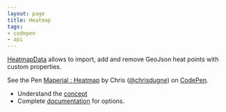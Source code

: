 ```yaml
---
layout: page
title: Heatmap
tags:
- codepen
- api
---
```


[HeatmapData](/concepts.md#types) allows to import, add and remove GeoJson heat points with custom properties.

<p data-height="450" data-theme-id="10317" data-slug-hash="Wbbggr" data-default-tab="result" data-user="chrisdugne" class='codepen'>See the Pen <a href='http://codepen.io/chrisdugne/pen/Wbbggr/'>Maperial : Heatmap</a> by Chris (<a href='http://codepen.io/chrisdugne'>@chrisdugne</a>) on <a href='http://codepen.io'>CodePen</a>.</p>
<script async src="//assets.codepen.io/assets/embed/ei.js"></script>

- Understand the [concept](/concepts.md#types)
- Complete [documentation](/documentation/HeatmapData.html) for options.
